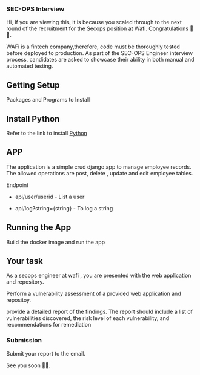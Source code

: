### SEC-OPS Interview


Hi, If you are viewing this, it is because you scaled through to the next round of the recruitment for the  Secops position at Wafi. Congratulations 🎉✨.

WAFi is a fintech company,therefore, code must be thoroughly tested before deployed to production. As part of the SEC-OPS Engineer interview process, candidates are asked to showcase their ability in both manual and automated testing.


## Getting Setup

Packages and Programs to Install

## Install Python
  Refer to the link to install [Python](https://www.python.org/downloads/)

## APP
The application is a simple crud django app to manage employee records.
The allowed operations are post, delete , update and edit employee tables.

Endpoint  

 *  api/user/userid  - List a user

 *  api/log?string={string} -  To log a string

## Running the App

 Build the docker image and run the app

## Your task

As a secops engineer at wafi ,  you are presented with the web application and repository.


Perform a vulnerability assessment of a provided web application and  repositoy.

provide a detailed report of the findings. The report should include a list of vulnerabilities discovered, the risk level of each vulnerability, and recommendations for remediation



###  Submission

Submit your report to the email.

See you soon 👋🏻.
